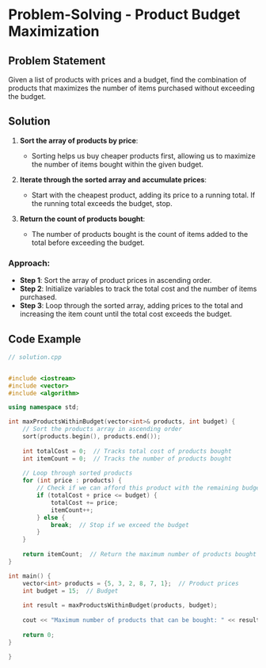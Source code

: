 # Problem-Solving - Product Budget Maximization


## Problem Statement
Given a list of products with prices and a budget, find the combination of products that maximizes the number of items purchased without exceeding the budget.


## Solution
1. **Sort the array of products by price**: 
   - Sorting helps us buy cheaper products first, allowing us to maximize the number of items bought within the given budget.


2. **Iterate through the sorted array and accumulate prices**:
   - Start with the cheapest product, adding its price to a running total. If the running total exceeds the budget, stop.


3. **Return the count of products bought**:
   - The number of products bought is the count of items added to the total before exceeding the budget.


### Approach:


- **Step 1**: Sort the array of product prices in ascending order.
- **Step 2**: Initialize variables to track the total cost and the number of items purchased.
- **Step 3**: Loop through the sorted array, adding prices to the total and increasing the item count until the total cost exceeds the budget.



## Code Example


```cpp
// solution.cpp


#include <iostream>
#include <vector>
#include <algorithm>

using namespace std;

int maxProductsWithinBudget(vector<int>& products, int budget) {
    // Sort the products array in ascending order
    sort(products.begin(), products.end());
    
    int totalCost = 0;  // Tracks total cost of products bought
    int itemCount = 0;  // Tracks the number of products bought
    
    // Loop through sorted products
    for (int price : products) {
        // Check if we can afford this product with the remaining budget
        if (totalCost + price <= budget) {
            totalCost += price;
            itemCount++;
        } else {
            break;  // Stop if we exceed the budget
        }
    }
    
    return itemCount;  // Return the maximum number of products bought
}

int main() {
    vector<int> products = {5, 3, 2, 8, 7, 1};  // Product prices
    int budget = 15;  // Budget
    
    int result = maxProductsWithinBudget(products, budget);
    
    cout << "Maximum number of products that can be bought: " << result << endl;
    
    return 0;
}

}
```
